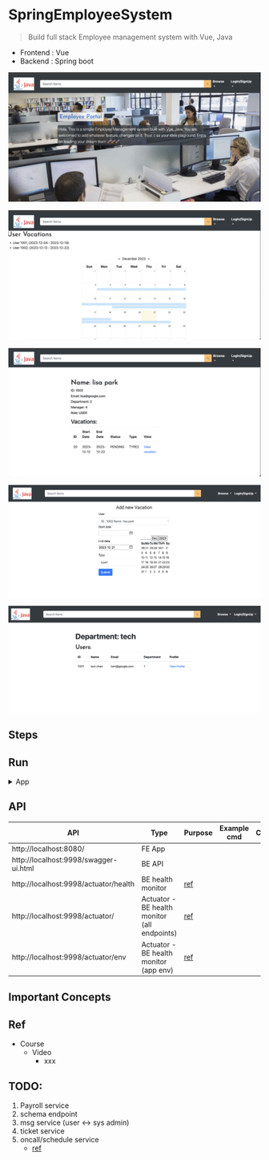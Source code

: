 # SpringEmployeeSystem
> Build full stack Employee management system with Vue, Java

- Frontend : Vue
- Backend : Spring boot

<p align="center"><img src ="./doc/pic/demo_1.png"></p>

<p align="center"><img src ="./doc/pic/demo_2.png"></p>

<p align="center"><img src ="./doc/pic/demo_3.png"></p>

<p align="center"><img src ="./doc/pic/demo_4.png"></p>

<p align="center"><img src ="./doc/pic/demo_5.png"></p>

## Steps


## Run

<details>
<summary>App</summary>

```bash
#---------------------------
# Run BE app
#---------------------------

# build
mvn package

# run
java -jar target/springEmployeeSystem-0.0.1-SNAPSHOT.jar
```

```bash
#---------------------------
# Run FE app
#---------------------------

cd springEmployeeSystem/frontend/employee-system-ui

npm run serve
```

</details>

## API

| API | Type | Purpose | Example cmd | Comment|
| ----- | -------- | ---- | ----- | ---- |
| http://localhost:8080/ |  FE App | | |
| http://localhost:9998/swagger-ui.html |  BE API | | |
| http://localhost:9998/actuator/health |  BE health monitor |[ref](https://kucw.github.io/blog/2020/7/spring-actuator/)  | |
| http://localhost:9998/actuator/ |  Actuator - BE health monitor (all endpoints)  |[ref](https://kucw.github.io/blog/2020/7/spring-actuator/)  | 
| http://localhost:9998/actuator/env |  Actuator - BE health monitor (app env)  |[ref](https://kucw.github.io/blog/2020/7/spring-actuator/) | |

## Important Concepts

## Ref

- Course
    - Video
        - xxx


## TODO:

1. Payroll service
2. schema endpoint
3. msg service (user <-> sys admin)
4. ticket service
5. oncall/schedule service
    - [ref](https://developers.google.com/optimization/scheduling/employee_scheduling?hl=zh-tw&fbclid=IwAR3pPBfOG6MXgRinsq8s7SK7UNOH4Va6bKDY6dyakpUy1TBtlpz9WYe7ujg#assi)